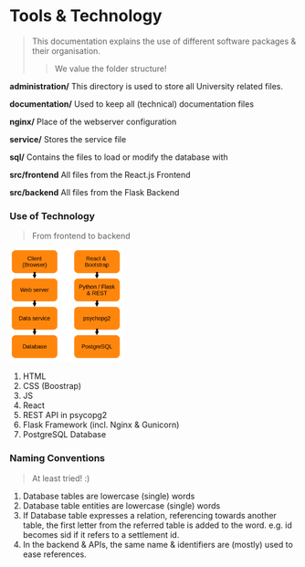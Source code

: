 # Tools & Technology
> This documentation explains the use of different software packages & their organisation.
> > We value the folder structure!

**administration/**  This directory is used to store all University related files.

**documentation/** Used to keep all (technical) documentation files

**nginx/** Place of the webserver configuration

**service/** Stores the service file

**sql/** Contains the files to load or modify the database with

**src/frontend** All files from the React.js Frontend

**src/backend** All files from the Flask Backend

### Use of Technology

> From frontend to backend
> 
<img src="include/tools.png" alt="drawing" width="200"/>

1. HTML
2. CSS (Boostrap)
3. JS
4. React
5. REST API in psycopg2
6. Flask Framework (incl. Nginx & Gunicorn)
7. PostgreSQL Database

### Naming Conventions
> At least tried! :) 

1. Database tables are lowercase (single) words
2. Database table entities are lowercase (single) words
3. If Database table expresses a relation, referencing towards another table, the first letter from the referred table is added to the word. e.g. id becomes sid if it refers to a settlement id.
4. In the backend & APIs, the same name & identifiers are (mostly) used to ease references. 